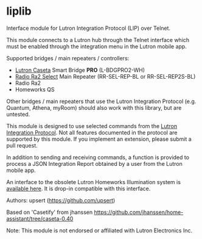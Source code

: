 # liplib

Interface module for Lutron Integration Protocol (LIP) over Telnet.

This module connects to a Lutron hub through the Telnet interface which must be enabled through the integration menu in the Lutron mobile app.

Supported bridges / main repeaters / controllers:
- [Lutron Caseta](http://www.casetawireless.com) Smart Bridge **PRO** (L-BDGPRO2-WH)
- [Radio Ra2 Select](http://www.lutron.com/en-US/Products/Pages/WholeHomeSystems/RA2Select/Overview.aspx) Main Repeater (RR-SEL-REP-BL or RR-SEL-REP2S-BL)
- Radio Ra2
- Homeworks QS

Other bridges / main repeaters that use the Lutron Integration Protocol (e.g. Quantum, Athena, myRoom) should also work with this library, but are untested.

This module is designed to use selected commands from the [Lutron Integration Protocol](http://www.lutron.com/TechnicalDocumentLibrary/040249.pdf). Not all features documented in the protocol are supported by this module. If you implement an extension, please submit a pull request.

In addition to sending and receiving commands, a function is provided to process a JSON Integration Report obtained by a user from the Lutron mobile app.

An interface to the obsolete Lutron Homeworks Illumination system is [available here](https://github.com/dulitz/porter/blob/main/illiplib.py). It is drop-in compatible with this interface.

Authors:
upsert (https://github.com/upsert)

Based on 'Casetify' from jhanssen
https://github.com/jhanssen/home-assistant/tree/caseta-0.40

Note:
This module is not endorsed or affiliated with Lutron Electronics Inc.
